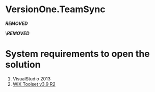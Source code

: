 # VersionOne.TeamSync

***REMOVED***

\\***REMOVED***

# System requirements to open the solution
1. VisualStudio 2013
2. [WiX Toolset v3.9 R2](https://wix.codeplex.com/releases/view/610859)
